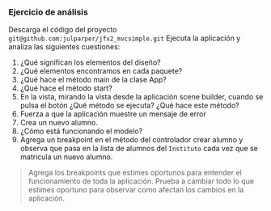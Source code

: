 ### Ejercicio de análisis

Descarga el código del proyecto ```git@github.com:julparper/jfx2_mvcsimple.git``` Ejecuta la aplicación y analiza las siguientes cuestiones:

1. ¿Qué significan los elementos del diseño?
2. ¿Qué elementos encontramos en cada paquete?
3. ¿Qué hace el método main de la clase App?
4. ¿Qué hace el método start?
5. En la vista, mirando la vista desde la aplicación scene builder, cuando se pulsa el botón ¿Qué método se ejecuta? ¿Qué hace este método?
6. Fuerza a que la aplicación muestre un mensaje de error
7. Crea un nuevo alumno.
8. ¿Cómo está funcionando el modelo?
9. Agrega un breakpoint en el método del controlador crear alumno y observa que pasa en la lista de alumnos del ```Instituto``` cada vez que se matricula un nuevo alumno.

>Agrega los breakpoints que estimes oportunos para entender el funcionamiento de toda la aplicación. Prueba a cambiar todo lo que estimes oportuno para observar como afectan los cambios en la aplicación.



